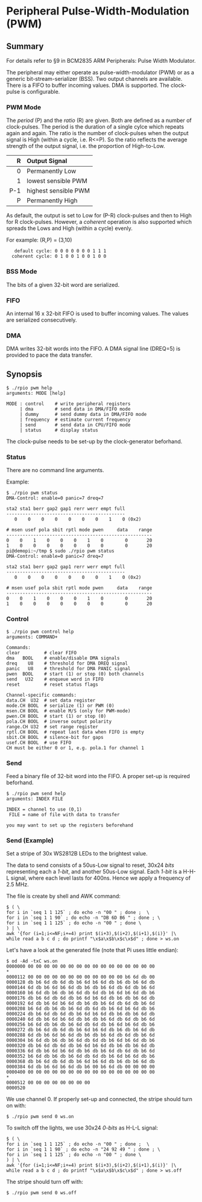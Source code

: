 # Peripheral Pulse-Width-Modulation (PWM)

## Summary

For details refer to §9 in BCM2835 ARM Peripherals: Pulse Width Modulator.

The peripheral may either operate as pulse-width-modulator (PWM) or as a generic bit-stream-serializer (BSS). Two output channels are available. There is a FIFO to buffer incoming values. DMA is supported. The clock-pulse is configurable.

### PWM Mode

The *period* (P) and the *ratio* (R) are given. Both are defined as a number of clock-pulses. The period is the duration of a single cylce which repeats again and again. The ratio is the number of clock-pulses when the output signal is High (within a cycle, i.e. R<=P). So the ratio reflects the average strength of the output signal, i.e. the proportion of High-to-Low.

R | Output Signal
---: | :---
0 | Permanently Low
1 | lowest sensible PWM
P-1 | highest sensible PWM
P | Permanently High

As default, the output is set to Low for (P-R) clock-pulses and then to High for R clock-pulses. However, a *coherent* operation is also supported which spreads the Lows and High (within a cycle) evenly.

For example: (R,P) = (3,10)

```
   default cycle: 0 0 0 0 0 0 0 1 1 1
  coherent cycle: 0 1 0 0 1 0 0 1 0 0
```

### BSS Mode

The bits of a given 32-bit word are serialized.

### FIFO

An internal 16 x 32-bit FIFO is used to buffer incoming values. The values are serialized consecutively.

### DMA

DMA writes 32-bit words into the FIFO. A DMA signal line (DREQ=5) is provided to pace the data transfer.

## Synopsis

```
$ ./rpio pwm help
arguments: MODE [help]

MODE : control    # write peripheral registers
     | dma        # send data in DMA/FIFO mode
     | dummy      # send dummy data in DMA/FIFO mode
     | frequency  # estimate current frequency
     | send       # send data in CPU/FIFO mode
     | status     # display status
```

The clock-pulse needs to be set-up by the clock-generator beforhand.

### Status

There are no command line arguments.

Example:

```
$ ./rpio pwm status
DMA-Control: enable=0 panic=7 dreq=7

sta2 sta1 berr gap2 gap1 rerr werr empt full
--------------------------------------------
   0    0    0    0    0    0    0    1    0 (0x2)

# msen usef pola sbit rptl mode pwen     data    range
------------------------------------------------------
0    0    1    0    0    0    1    0        0       20
1    0    0    0    0    0    0    0        0       20
pi@demopi:~/tmp $ sudo ./rpio pwm status
DMA-Control: enable=0 panic=7 dreq=7

sta2 sta1 berr gap2 gap1 rerr werr empt full
--------------------------------------------
   0    0    0    0    0    0    0    1    0 (0x2)

# msen usef pola sbit rptl mode pwen     data    range
------------------------------------------------------
0    0    1    0    0    0    1    0        0       20
1    0    0    0    0    0    0    0        0       20
```

### Control

```
$ ./rpio pwm control help
arguments: COMMAND+

Commands:
clear         # clear FIFO
dma   BOOL    # enable/disable DMA signals
dreq    U8    # threshold for DMA DREQ signal
panic   U8    # threshold for DMA PANIC signal
pwen  BOOL    # start (1) or stop (0) both channels
send   U32    # enqueue word in FIFO
reset         # reset status flags

Channel-specific commands:
data.CH  U32  # set data register
mode.CH BOOL  # serialize (1) or PWM (0)
msen.CH BOOL  # enable M/S (only for PWM-mode)
pwen.CH BOOL  # start (1) or stop (0)
pola.CH BOOL  # inverse output polarity
range.CH U32  # set range register
rptl.CH BOOL  # repeat last data when FIFO is empty
sbit.CH BOOL  # silence-bit for gaps
usef.CH BOOL  # use FIFO
CH must be either 0 or 1, e.g. pola.1 for channel 1
```

### Send

Feed a binary file of 32-bit word into the FIFO. A proper set-up is required beforhand.

```
$ ./rpio pwm send help
arguments: INDEX FILE

INDEX = channel to use (0,1)
 FILE = name of file with data to transfer

you may want to set up the registers beforehand
```

### Send (Example)

Set a stripe of 30x WS2812B LEDs to the brightest value.

The data to send consists of a 50us-Low signal to reset, 30x24 *bits* representing each a *1-bit*, and another 50us-Low signal. Each *1-bit* is a H-H-L signal, where each level lasts for 400ns. Hence we apply a frequency of 2.5 MHz.

The file is create by shell and AWK command:
```
$ ( \
for i in `seq 1 1 125` ; do echo -n "00 " ; done ;  \
for i in `seq 1 1 90` ; do echo -n "DB 6D B6 " ; done ; \
for i in `seq 1 1 125` ; do echo -n "00 " ; done \
) | \
awk '{for (i=1;i<=NF;i+=4) print $(i+3),$(i+2),$(i+1),$(i)}' |\
while read a b c d ; do printf "\x$a\x$b\x$c\x$d" ; done > ws.on
```

Let's have a look at the generated file (note that Pi uses little endian):
```
$ od -Ad -txC ws.on
0000000 00 00 00 00 00 00 00 00 00 00 00 00 00 00 00 00
*
0000112 00 00 00 00 00 00 00 00 00 00 00 00 b6 6d db 00
0000128 db b6 6d db 6d db b6 6d b6 6d db b6 db b6 6d db
0000144 6d db b6 6d b6 6d db b6 db b6 6d db 6d db b6 6d
0000160 b6 6d db b6 db b6 6d db 6d db b6 6d b6 6d db b6
0000176 db b6 6d db 6d db b6 6d b6 6d db b6 db b6 6d db
0000192 6d db b6 6d b6 6d db b6 db b6 6d db 6d db b6 6d
0000208 b6 6d db b6 db b6 6d db 6d db b6 6d b6 6d db b6
0000224 db b6 6d db 6d db b6 6d b6 6d db b6 db b6 6d db
0000240 6d db b6 6d b6 6d db b6 db b6 6d db 6d db b6 6d
0000256 b6 6d db b6 db b6 6d db 6d db b6 6d b6 6d db b6
0000272 db b6 6d db 6d db b6 6d b6 6d db b6 db b6 6d db
0000288 6d db b6 6d b6 6d db b6 db b6 6d db 6d db b6 6d
0000304 b6 6d db b6 db b6 6d db 6d db b6 6d b6 6d db b6
0000320 db b6 6d db 6d db b6 6d b6 6d db b6 db b6 6d db
0000336 6d db b6 6d b6 6d db b6 db b6 6d db 6d db b6 6d
0000352 b6 6d db b6 db b6 6d db 6d db b6 6d b6 6d db b6
0000368 db b6 6d db 6d db b6 6d b6 6d db b6 db b6 6d db
0000384 6d db b6 6d b6 6d db b6 00 b6 6d db 00 00 00 00
0000400 00 00 00 00 00 00 00 00 00 00 00 00 00 00 00 00
*
0000512 00 00 00 00 00 00 00 00
0000520
```

We use channel 0. If properly set-up and connected, the stripe should turn on with:
```
$ ./rpio pwm send 0 ws.on
```

To switch off the lights, we use 30x24 *0-bits* as H-L-L signal:
```
$ ( \
for i in `seq 1 1 125` ; do echo -n "00 " ; done ;  \
for i in `seq 1 1 90` ; do echo -n "24 92 49 " ; done ; \
for i in `seq 1 1 125` ; do echo -n "00 " ; done \
) | \
awk '{for (i=1;i<=NF;i+=4) print $(i+3),$(i+2),$(i+1),$(i)}' |\
while read a b c d ; do printf "\x$a\x$b\x$c\x$d" ; done > ws.off
```

The stripe should turn off with:
```
$ ./rpio pwm send 0 ws.off
```

